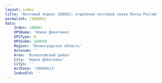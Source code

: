 ```yaml
---
layout: index
title: 'Почтовый индекс 188661: отделение почтовой связи Почты России'
permalink: /188661/
data:
    Index: 188661
    OPSName: 'Новое Девяткино'
    OPSType: О
    OPSSubm: 188699
    Region: 'Ленинградская область'
    Autonom: ''
    Area: 'Всеволожский район'
    City: 'Новое Девяткино'
    City1: ''
    ActDate: '20040513'
    IndexOld: ''
---
```

